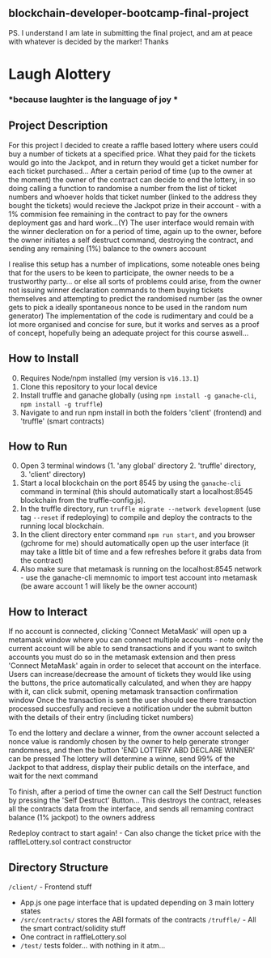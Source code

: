 ## blockchain-developer-bootcamp-final-project

PS. I understand I am late in submitting the final project, and am at peace with whatever is decided by the marker! Thanks

# Laugh Alottery 
### *because laughter is the language of joy *

## Project Description

For this project I decided to create a raffle based lottery where users could buy a number of tickets at a specified price. What they paid for the tickets would go into the Jackpot, and in return they would get a ticket number for each ticket purchased... After a certain period of time (up to the owner at the moment) the owner of the contract can decide to end the lottery, in so doing calling a function to randomise a number from the list of ticket numbers and whoever holds that ticket number (linked to the address they bought the tickets) would recieve the Jackpot prize in their account - with a 1% commision fee remaining in the contract to pay for the owners deployment gas and hard work...(Y)
The user interface would remain with the winner decleration on for a period of time, again up to the owner, before the owner initiates a self destruct command, destroying the contract, and sending any remaining (1%) balance to the owners account

I realise this setup has a number of implications, some noteable ones being that for the users to be keen to participate, the owner needs to be a trustworthy party... or else all sorts of problems could arise, from the owner not issuing winner declaration commands to them buying tickets themselves and attempting to predict the randomised number (as the owner gets to pick a ideally spontaneous nonce to be used in the random num generator)
The implementation of the code is rudimentary and could be a lot more organised and concise for sure, but it works and serves as a proof of concept, hopefully being an adequate project for this course aswell...

## How to Install

0. Requires Node/npm installed (my version is `v16.13.1`)
1. Clone this repository to your local device
2. Install truffle and ganache globally (using `npm install -g ganache-cli`, `npm install -g truffle`)
3. Navigate to and run npm install in both the folders 'client' (frontend) and 'truffle' (smart contracts)

## How to Run

0. Open 3 terminal windows (1. 'any global' directory 2. 'truffle' directory, 3. 'client' directory)
1. Start a local blockchain on the port 8545 by using the `ganache-cli` command in terminal (this should automatically start a localhost:8545 blockchain from the truffle-config.js).
2. In the truffle directory, run `truffle migrate --network development` (use tag `--reset` if redeploying) to compile and deploy the contracts to the running local blockchain.
3. In the client directory enter command `npm run start`, and you browser (gchrome for me) should automatically open up the user interface (it may take a little bit of time and a few refreshes before it grabs data from the contract)
4. Also make sure that metamask is running on the localhost:8545 network - use the ganache-cli memnomic to import test account into metamask (be aware account 1 will likely be the owner account)

## How to Interact

If no account is connected, clicking 'Connect MetaMask' will open up a metamask window where you can connect multiple accounts - note only the current account will be able to send transactions and if you want to switch accounts you must do so in the metamask extension and then press 'Connect MetaMask' again in order to selecet that account on the interface.
Users can increase/decrease the amount of tickets they would like using the buttons, the price automatically calculated, and when they are happy with it, can click submit, opening metamask transaction confirmation window
Once the transaction is sent the user should see there transaction processed succesfully and recieve a notification under the submit button with the details of their entry (including ticket numbers)

To end the lottery and declare a winner, from the owner account selected a nonce value is randomly chosen by the owner to help generate stronger randomness, and then the button 'END LOTTERY ABD DECLARE WINNER' can be pressed
The lottery will determine a winne, send 99% of the Jackpot to that address, display their public details on the interface, and wait for the next command

To finish, after a period of time the owner can call the Self Destruct function by pressing the 'Self Destruct' Button... This destroys the contract, releases all the contracts data from the interface, and sends all remaming contract balance (1% jackpot) to the owners address

Redeploy contract to start again! - Can also change the ticket price with the raffleLottery.sol contract constructor

## Directory Structure

`/client/` - Frontend stuff
- App.js one page interface that is updated depending on 3 main lottery states
- `/src/contracts/` stores the ABI formats of the contracts
`/truffle/` - All the smart contract/solidity stuff
- One contract in raffleLottery.sol
- `/test/` tests folder... with nothing in it atm...
